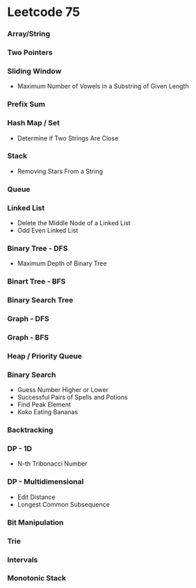 # Leetcode 75

### Array/String

### Two Pointers

### Sliding Window
* Maximum Number of Vowels in a Substring of Given Length

### Prefix Sum

### Hash Map / Set
* Determine if Two Strings Are Close

### Stack
* Removing Stars From a String

### Queue

### Linked List
* Delete the Middle Node of a Linked List
* Odd Even Linked List

### Binary Tree - DFS
* Maximum Depth of Binary Tree

### Binart Tree - BFS

### Binary Search Tree

### Graph - DFS

### Graph - BFS

### Heap / Priority Queue

### Binary Search
* Guess Number Higher or Lower
* Successful Pairs of Spells and Potions
* Find Peak Element
* Koko Eating Bananas

### Backtracking

### DP - 1D
* N-th Tribonacci Number

### DP - Multidimensional
* Edit Distance
* Longest Common Subsequence

### Bit Manipulation

### Trie

### Intervals

### Monotonic Stack
